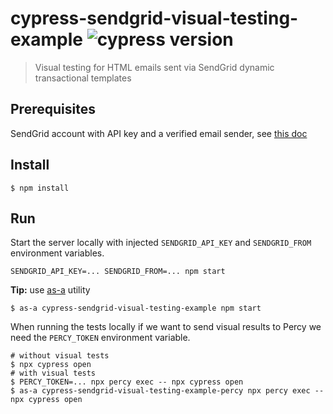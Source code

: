 # cypress-sendgrid-visual-testing-example ![cypress version](https://img.shields.io/badge/cypress-7.5.0-brightgreen)
> Visual testing for HTML emails sent via SendGrid dynamic transactional templates

## Prerequisites

SendGrid account with API key and a verified email sender, see [this doc](https://sendgrid.com/docs/for-developers/sending-email/quickstart-nodejs/)

## Install

```shell
$ npm install
```

## Run

Start the server locally with injected `SENDGRID_API_KEY` and `SENDGRID_FROM` environment variables.

```
SENDGRID_API_KEY=... SENDGRID_FROM=... npm start
```

**Tip:** use [as-a](https://github.com/bahmutov/as-a) utility

```shell
$ as-a cypress-sendgrid-visual-testing-example npm start
```

When running the tests locally if we want to send visual results to Percy we need the `PERCY_TOKEN` environment variable.

```shell
# without visual tests
$ npx cypress open
# with visual tests
$ PERCY_TOKEN=... npx percy exec -- npx cypress open
$ as-a cypress-sendgrid-visual-testing-example-percy npx percy exec -- npx cypress open
```
